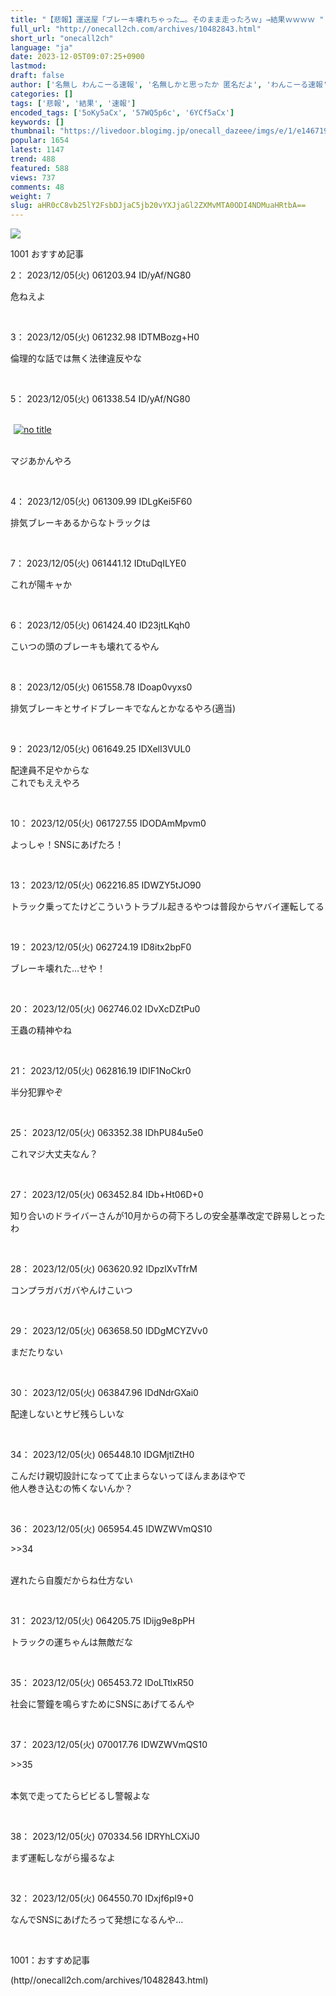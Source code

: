 ```yaml
---
title: "【悲報】運送屋「ブレーキ壊れちゃった…。そのまま走ったろｗ」→結果ｗｗｗｗ "
full_url: "http://onecall2ch.com/archives/10482843.html"
short_url: "onecall2ch"
language: "ja"
date: 2023-12-05T09:07:25+0900
lastmod: 
draft: false
author: ['名無し わんこーる速報', '名無しかと思ったか 匿名だよ', 'わんこーる速報']
categories: []
tags: ['悲報', '結果', '速報']
encoded_tags: ['5oKy5aCx', '57WQ5p6c', '6YCf5aCx']
keywords: []
thumbnail: "https://livedoor.blogimg.jp/onecall_dazeee/imgs/e/1/e1467195-s.jpg"
popular: 1654
latest: 1147
trend: 488
featured: 588
views: 737
comments: 48
weight: 7
slug: aHR0cC8vb25lY2FsbDJjaC5jb20vYXJjaGl2ZXMvMTA0ODI4NDMuaHRtbA==
---
```


![](https://livedoor.blogimg.jp/onecall_dazeee/imgs/e/1/e1467195-s.jpg)

<div> <p class='name2'> 1001 おすすめ記事</p> <p class='name2'>2： 2023/12/05(火) 061203.94 ID/yAf/NG80</p><p class='onecall'> 危ねえよ <br></p><br> <p class='name2'>3： 2023/12/05(火) 061232.98 IDTMBozg+H0</p><p class='onecall'> 倫理的な話では無く法律違反やな <br></p><br> <p class='name2'>5： 2023/12/05(火) 061338.54 ID/yAf/NG80</p><br> <a href='https//livedoor.blogimg.jp/onecall_dazeee/imgs/1/6/16d3db07.jpg' target='_blank'><img src='https//livedoor.blogimg.jp/onecall_dazeee/imgs/1/6/16d3db07-s.jpg' alt='no title' class='image pict' border='0' hspace='5'></a><br> <br><p>マジあかんやろ</p><br> <p class='name2'>4： 2023/12/05(火) 061309.99 IDLgKei5F60</p><p class='onecall'> 排気ブレーキあるからなトラックは <br></p><br> <p class='name2'>7： 2023/12/05(火) 061441.12 IDtuDqILYE0</p><p class='onecall'> これが陽キャか <br></p><br> <p class='name2'>6： 2023/12/05(火) 061424.40 ID23jtLKqh0</p><p class='onecall'> こいつの頭のブレーキも壊れてるやん <br></p><br> <p class='name2'>8： 2023/12/05(火) 061558.78 IDoap0vyxs0</p><p class='onecall'> 排気ブレーキとサイドブレーキでなんとかなるやろ(適当) <br></p><br> <p class='name2'>9： 2023/12/05(火) 061649.25 IDXelI3VUL0</p><p class='onecall'> 配達員不足やからな <br> これでもええやろ <br></p><br> <p class='name2'>10： 2023/12/05(火) 061727.55 IDODAmMpvm0</p><p class='onecall'> よっしゃ！SNSにあげたろ！ <br></p><br> <p class='name2'>13： 2023/12/05(火) 062216.85 IDWZY5tJO90</p><p class='onecall'> トラック乗ってたけどこういうトラブル起きるやつは普段からヤバイ運転してる <br></p><br> <p class='name2'>19： 2023/12/05(火) 062724.19 ID8itx2bpF0</p><p class='onecall'> ブレーキ壊れた…せや！ <br></p><br> <p class='name2'>20： 2023/12/05(火) 062746.02 IDvXcDZtPu0</p><p class='onecall'> 王蟲の精神やね <br></p><br> <p class='name2'>21： 2023/12/05(火) 062816.19 IDIF1NoCkr0</p><p class='onecall'> 半分犯罪やぞ <br></p><br> <p class='name2'>25： 2023/12/05(火) 063352.38 IDhPU84u5e0</p><p class='onecall'> これマジ大丈夫なん？ <br></p><br> <p class='name2'>27： 2023/12/05(火) 063452.84 IDb+Ht06D+0</p><p class='onecall'> 知り合いのドライバーさんが10月からの荷下ろしの安全基準改定で辟易しとったわ <br></p><br> <p class='name2'>28： 2023/12/05(火) 063620.92 IDpzlXvTfrM</p><p class='onecall'> コンプラガバガバやんけこいつ <br></p><br> <p class='name2'>29： 2023/12/05(火) 063658.50 IDDgMCYZVv0</p><p class='onecall'> まだたりない <br></p><br> <p class='name2'>30： 2023/12/05(火) 063847.96 IDdNdrGXai0</p><p class='onecall'> 配達しないとサビ残らしいな <br></p><br> <p class='name2'>34： 2023/12/05(火) 065448.10 IDGMjtlZtH0</p><p class='onecall'> こんだけ親切設計になってて止まらないってほんまあほやで <br> 他人巻き込むの怖くないんか？ <br></p><br> <p class='name2'>36： 2023/12/05(火) 065954.45 IDWZWVmQS10</p><p class='onecall'> <p class='anchor'>>>34</p> <br> 遅れたら自腹だからね仕方ない <br></p><br> <p class='name2'>31： 2023/12/05(火) 064205.75 IDijg9e8pPH</p><p class='onecall'> トラックの運ちゃんは無敵だな <br></p><br> <p class='name2'>35： 2023/12/05(火) 065453.72 IDoLTtlxR50</p><p class='onecall'> 社会に警鐘を鳴らすためにSNSにあげてるんや <br></p><br> <p class='name2'>37： 2023/12/05(火) 070017.76 IDWZWVmQS10</p><p class='onecall'> <p class='anchor'>>>35</p> <br> 本気で走ってたらビビるし警報よな <br></p><br> <p class='name2'>38： 2023/12/05(火) 070334.56 IDRYhLCXiJ0</p><p class='onecall'> まず運転しながら撮るなよ <br></p><br> <p class='name2'>32： 2023/12/05(火) 064550.70 IDxjf6pl9+0</p><p class='onecall'> なんでSNSにあげたろって発想になるんや… <br></p><br> <p class='name2'>1001：おすすめ記事</p> </div>

(http//onecall2ch.com/archives/10482843.html)
